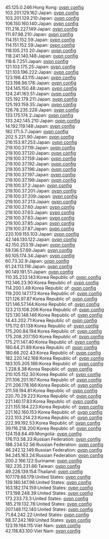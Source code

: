 45.125.0.246:Hong Kong: [ovpn config](vpn/45_125_0_246.ovpn)  
103.201.129.162:Japan: [ovpn config](vpn/103_201_129_162.ovpn)  
103.201.129.210:Japan: [ovpn config](vpn/103_201_129_210.ovpn)  
106.150.160.140:Japan: [ovpn config](vpn/106_150_160_140.ovpn)  
111.216.227.149:Japan: [ovpn config](vpn/111_216_227_149.ovpn)  
111.97.98.210:Japan: [ovpn config](vpn/111_97_98_210.ovpn)  
114.151.152.59:Japan: [ovpn config](vpn/114_151_152_59.ovpn)  
114.151.152.59:Japan: [ovpn config](vpn/114_151_152_59.ovpn)  
118.105.213.20:Japan: [ovpn config](vpn/118_105_213_20.ovpn)  
118.241.140.148:Japan: [ovpn config](vpn/118_241_140_148.ovpn)  
118.6.7.251:Japan: [ovpn config](vpn/118_6_7_251.ovpn)  
121.103.175.25:Japan: [ovpn config](vpn/121_103_175_25.ovpn)  
121.103.196.222:Japan: [ovpn config](vpn/121_103_196_222.ovpn)  
123.198.43.115:Japan: [ovpn config](vpn/123_198_43_115.ovpn)  
123.198.96.178:Japan: [ovpn config](vpn/123_198_96_178.ovpn)  
124.145.150.48:Japan: [ovpn config](vpn/124_145_150_48.ovpn)  
124.241.163.51:Japan: [ovpn config](vpn/124_241_163_51.ovpn)  
125.192.179.211:Japan: [ovpn config](vpn/125_192_179_211.ovpn)  
125.193.159.35:Japan: [ovpn config](vpn/125_193_159_35.ovpn)  
126.78.235.228:Japan: [ovpn config](vpn/126_78_235_228.ovpn)  
133.175.174.2:Japan: [ovpn config](vpn/133_175_174_2.ovpn)  
133.242.145.210:Japan: [ovpn config](vpn/133_242_145_210.ovpn)  
14.192.119.148:Japan: [ovpn config](vpn/14_192_119_148.ovpn)  
182.171.5.7:Japan: [ovpn config](vpn/182_171_5_7.ovpn)  
202.5.221.90:Japan: [ovpn config](vpn/202_5_221_90.ovpn)  
216.153.97.253:Japan: [ovpn config](vpn/216_153_97_253.ovpn)  
219.100.37.119:Japan: [ovpn config](vpn/219_100_37_119.ovpn)  
219.100.37.120:Japan: [ovpn config](vpn/219_100_37_120.ovpn)  
219.100.37.159:Japan: [ovpn config](vpn/219_100_37_159.ovpn)  
219.100.37.192:Japan: [ovpn config](vpn/219_100_37_192.ovpn)  
219.100.37.196:Japan: [ovpn config](vpn/219_100_37_196.ovpn)  
219.100.37.197:Japan: [ovpn config](vpn/219_100_37_197.ovpn)  
219.100.37.199:Japan: [ovpn config](vpn/219_100_37_199.ovpn)  
219.100.37.2:Japan: [ovpn config](vpn/219_100_37_2.ovpn)  
219.100.37.201:Japan: [ovpn config](vpn/219_100_37_201.ovpn)  
219.100.37.209:Japan: [ovpn config](vpn/219_100_37_209.ovpn)  
219.100.37.213:Japan: [ovpn config](vpn/219_100_37_213.ovpn)  
219.100.37.60:Japan: [ovpn config](vpn/219_100_37_60.ovpn)  
219.100.37.63:Japan: [ovpn config](vpn/219_100_37_63.ovpn)  
219.100.37.83:Japan: [ovpn config](vpn/219_100_37_83.ovpn)  
219.100.37.85:Japan: [ovpn config](vpn/219_100_37_85.ovpn)  
219.100.37.87:Japan: [ovpn config](vpn/219_100_37_87.ovpn)  
220.109.155.103:Japan: [ovpn config](vpn/220_109_155_103.ovpn)  
42.146.130.122:Japan: [ovpn config](vpn/42_146_130_122.ovpn)  
42.150.253.19:Japan: [ovpn config](vpn/42_150_253_19.ovpn)  
59.136.57.69:Japan: [ovpn config](vpn/59_136_57_69.ovpn)  
60.105.174.34:Japan: [ovpn config](vpn/60_105_174_34.ovpn)  
60.73.32.9:Japan: [ovpn config](vpn/60_73_32_9.ovpn)  
61.24.113.118:Japan: [ovpn config](vpn/61_24_113_118.ovpn)  
90.149.191.51:Japan: [ovpn config](vpn/90_149_191_51.ovpn)  
110.35.233.143:Korea Republic of: [ovpn config](vpn/110_35_233_143.ovpn)  
112.146.23.90:Korea Republic of: [ovpn config](vpn/112_146_23_90.ovpn)  
114.200.1.49:Korea Republic of: [ovpn config](vpn/114_200_1_49.ovpn)  
119.200.147.173:Korea Republic of: [ovpn config](vpn/119_200_147_173.ovpn)  
121.126.97.87:Korea Republic of: [ovpn config](vpn/121_126_97_87.ovpn)  
121.146.57.144:Korea Republic of: [ovpn config](vpn/121_146_57_144.ovpn)  
123.213.108.206:Korea Republic of: [ovpn config](vpn/123_213_108_206.ovpn)  
125.130.148.146:Korea Republic of: [ovpn config](vpn/125_130_148_146.ovpn)  
14.43.202.71:Korea Republic of: [ovpn config](vpn/14_43_202_71.ovpn)  
175.112.61.138:Korea Republic of: [ovpn config](vpn/175_112_61_138.ovpn)  
175.200.84.194:Korea Republic of: [ovpn config](vpn/175_200_84_194.ovpn)  
175.208.207.150:Korea Republic of: [ovpn config](vpn/175_208_207_150.ovpn)  
175.211.147.40:Korea Republic of: [ovpn config](vpn/175_211_147_40.ovpn)  
180.64.21.89:Korea Republic of: [ovpn config](vpn/180_64_21_89.ovpn)  
180.66.202.43:Korea Republic of: [ovpn config](vpn/180_66_202_43.ovpn)  
182.220.142.168:Korea Republic of: [ovpn config](vpn/182_220_142_168.ovpn)  
183.105.205.186:Korea Republic of: [ovpn config](vpn/183_105_205_186.ovpn)  
1.228.8.38:Korea Republic of: [ovpn config](vpn/1_228_8_38.ovpn)  
210.105.152.30:Korea Republic of: [ovpn config](vpn/210_105_152_30.ovpn)  
211.106.201.167:Korea Republic of: [ovpn config](vpn/211_106_201_167.ovpn)  
211.206.178.166:Korea Republic of: [ovpn config](vpn/211_206_178_166.ovpn)  
211.59.194.81:Korea Republic of: [ovpn config](vpn/211_59_194_81.ovpn)  
220.70.29.223:Korea Republic of: [ovpn config](vpn/220_70_29_223.ovpn)  
221.140.17.83:Korea Republic of: [ovpn config](vpn/221_140_17_83.ovpn)  
221.155.184.223:Korea Republic of: [ovpn config](vpn/221_155_184_223.ovpn)  
221.162.160.153:Korea Republic of: [ovpn config](vpn/221_162_160_153.ovpn)  
222.103.214.23:Korea Republic of: [ovpn config](vpn/222_103_214_23.ovpn)  
222.99.192.53:Korea Republic of: [ovpn config](vpn/222_99_192_53.ovpn)  
39.116.218.200:Korea Republic of: [ovpn config](vpn/39_116_218_200.ovpn)  
124.158.64.49:Mongolia: [ovpn config](vpn/124_158_64_49.ovpn)  
176.113.58.33:Russian Federation: [ovpn config](vpn/176_113_58_33.ovpn)  
188.234.52.56:Russian Federation: [ovpn config](vpn/188_234_52_56.ovpn)  
46.242.12.149:Russian Federation: [ovpn config](vpn/46_242_12_149.ovpn)  
94.245.163.24:Russian Federation: [ovpn config](vpn/94_245_163_24.ovpn)  
200.2.166.122:Suriname: [ovpn config](vpn/200_2_166_122.ovpn)  
182.235.231.66:Taiwan: [ovpn config](vpn/182_235_231_66.ovpn)  
49.228.139.154:Thailand: [ovpn config](vpn/49_228_139_154.ovpn)  
107.179.66.179:United States: [ovpn config](vpn/107_179_66_179.ovpn)  
139.180.147.96:United States: [ovpn config](vpn/139_180_147_96.ovpn)  
163.182.174.159:United States: [ovpn config](vpn/163_182_174_159.ovpn)  
173.198.248.39:United States: [ovpn config](vpn/173_198_248_39.ovpn)  
173.233.73.3:United States: [ovpn config](vpn/173_233_73_3.ovpn)  
185.219.132.78:United States: [ovpn config](vpn/185_219_132_78.ovpn)  
207.148.112.140:United States: [ovpn config](vpn/207_148_112_140.ovpn)  
71.84.242.22:United States: [ovpn config](vpn/71_84_242_22.ovpn)  
98.37.242.189:United States: [ovpn config](vpn/98_37_242_189.ovpn)  
123.19.194.115:Viet Nam: [ovpn config](vpn/123_19_194_115.ovpn)  
42.118.83.100:Viet Nam: [ovpn config](vpn/42_118_83_100.ovpn)  

